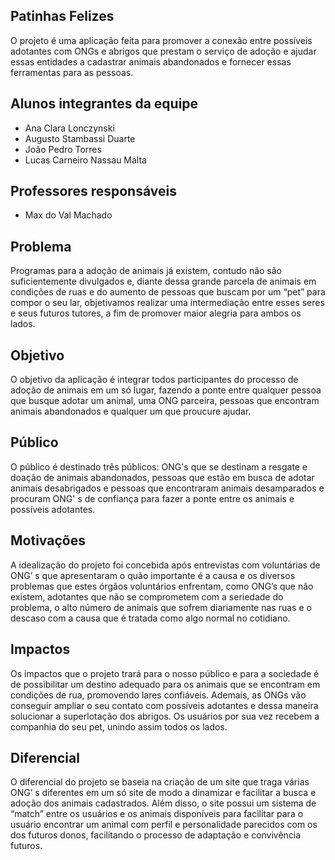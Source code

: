 ## Patinhas Felizes
 O projeto é uma aplicação feita para promover a conexão entre possíveis adotantes com ONGs e abrigos que prestam o serviço de adoção e ajudar essas entidades a cadastrar animais abandonados e fornecer essas ferramentas para as pessoas. 

## Alunos integrantes da equipe

* Ana Clara Lonczynski
* Augusto Stambassi Duarte
* João Pedro Torres
* Lucas Carneiro Nassau Malta 

## Professores responsáveis

* Max do Val Machado

## Problema

 Programas para a adoção de animais já existem, contudo não são suficientemente divulgados e, diante dessa grande parcela de animais em condições de ruas e do aumento de pessoas que buscam por um “pet” para compor o seu lar, objetivamos realizar uma intermediação entre esses seres e seus futuros tutores, a fim de promover maior alegria para ambos os lados. 

## Objetivo
  O objetivo da aplicação é integrar todos participantes do processo de adoção de animais em um só lugar, fazendo a ponte entre qualquer pessoa que busque adotar um animal, uma ONG parceira, pessoas que encontram animais abandonados e qualquer um que proucure ajudar. 

## Público

 O público é destinado três públicos: ONG's que se destinam a resgate e doação de animais abandonados, pessoas que estão em busca de adotar animais desabrigados e pessoas que encontraram animais desamparados e procuram ONG' s de confiança para fazer a ponte entre os animais e possíveis adotantes. 

## Motivações

 A idealização do projeto foi concebida após entrevistas com voluntárias de ONG’ s que apresentaram o quão importante é a causa e os diversos problemas que estes órgãos voluntários enfrentam, como ONG’s que não existem, adotantes que não se comprometem com a seriedade do problema, o alto número de animais que sofrem diariamente nas ruas e o descaso com a causa que é tratada como algo normal no cotidiano.

 ## Impactos

 Os  impactos que o projeto trará para o nosso público e para a sociedade é de possibilitar um destino adequado para os animais que se encontram em condições de rua, promovendo lares confiáveis. Ademais, as ONGs vão conseguir ampliar o seu contato com possíveis adotantes e dessa maneira solucionar a superlotação dos abrigos. Os usuários por sua vez recebem a companhia do seu pet, unindo assim todos os lados. 

 ## Diferencial

 O diferencial do projeto se baseia na criação de um site que traga várias ONG’ s diferentes em um só site de modo a dinamizar e facilitar a busca e adoção dos animais cadastrados. Além disso, o site possui um sistema de “match” entre os usuários e os animais disponíveis para facilitar para o usuário encontrar um animal com perfil e personalidade parecidos com os dos futuros donos, facilitando o processo de adaptação e convivência futuros.
